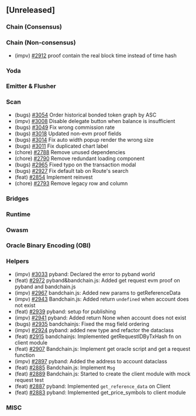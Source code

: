 <!--
(feat): New feature
(impv): Improvement / Enhancement
(docs): Documentation
(bugs): Bug fixes
(chore): Chore/cleanup work
-->

## [Unreleased]

### Chain (Consensus)

### Chain (Non-consensus)

- (impv) [\#2912](https://github.com/bandprotocol/bandchain/pull/2912) proof contain the real block time instead of time hash

### Yoda

### Emitter & Flusher

### Scan

- (bugs) [\#3054](https://github.com/bandprotocol/bandchain/pull/3054) Order historical bonded token graph by ASC
- (impv) [\#3008](https://github.com/bandprotocol/bandchain/pull/3008) Disable delegate button when balance is insufficient
- (bugs) [\#3049](https://github.com/bandprotocol/bandchain/pull/3049) Fix wrong commission rate
- (bugs) [\#3018](https://github.com/bandprotocol/bandchain/pull/3018) Updated non-evm proof fields
- (bugs) [\#3014](https://github.com/bandprotocol/bandchain/pull/3014) Fix auto width popup render the wrong size
- (bugs) [\#3011](https://github.com/bandprotocol/bandchain/pull/3011) Fix duplicated chart label
- (chore) [\#2788](https://github.com/bandprotocol/bandchain/pull/2788) Remove unused dependencies
- (chore) [\#2790](https://github.com/bandprotocol/bandchain/pull/2790) Remove redundant loading component
- (bugs) [\#2965](https://github.com/bandprotocol/bandchain/pull/2965) Fixed typo on the transaction modal
- (bugs) [\#2927](https://github.com/bandprotocol/bandchain/pull/2927) Fix default tab on Route's search
- (feat) [\#2854](https://github.com/bandprotocol/bandchain/pull/2854) Implement reinvest
- (chore) [\#2793](https://github.com/bandprotocol/bandchain/pull/2793) Remove legacy row and column

### Bridges

### Runtime

### Owasm

### Oracle Binary Encoding (OBI)

### Helpers

- (impv) [\#3033](https://github.com/bandprotocol/bandchain/pull/3033) pyband: Declared the error to pyband world
- (feat) [\#2972](https://github.com/bandprotocol/bandchain/pull/2972) pyband&bandchain.js: Added get request evm proof on pyband and bandchain.js
- (impv) [\#2967](https://github.com/bandprotocol/bandchain/pull/2967) bandchain.js: Added new params to getReferenceData
- (impv) [\#2943](https://github.com/bandprotocol/bandchain/pull/2943) Bandchain.js: Added return `undefined` when account does not exist
- (feat) [\#2939](https://github.com/bandprotocol/bandchain/pull/2939) pyband: setup for publishing
- (impv) [\#2941](https://github.com/bandprotocol/bandchain/pull/2941) pyband: Added return None when account does not exist
- (bugs) [\#2935](https://github.com/bandprotocol/bandchain/pull/2935) bandchainjs: Fixed the msg field ordering
- (impv) [\#2924](https://github.com/bandprotocol/bandchain/pull/2924) pyband: added new type and refactor the dataclass
- (feat) [\#2915](https://github.com/bandprotocol/bandchain/pull/2915) bandchainjs: Implemented getRequestIDByTxHash fn on client module
- (feat) [\#2907](https://github.com/bandprotocol/bandchain/pull/2907) Bandchain.js: Implement get oracle script and get a request function
- (impv) [\#2897](https://github.com/bandprotocol/bandchain/pull/2897) pyband: Added the address to account dataclass
- (feat) [\#2885](https://github.com/bandprotocol/bandchain/pull/2885) Bandchain.js: Implement `Msg`
- (feat) [\#2889](https://github.com/bandprotocol/bandchain/pull/2889) Bandchain.js: Started to create the client module with mock request test
- (feat) [\#2887](https://github.com/bandprotocol/bandchain/pull/2887) pyband: Implemented `get_reference_data` on Client
- (feat) [\#2883](https://github.com/bandprotocol/bandchain/pull/2883) pyband: Implemented get_price_symbols to client module

### MISC
